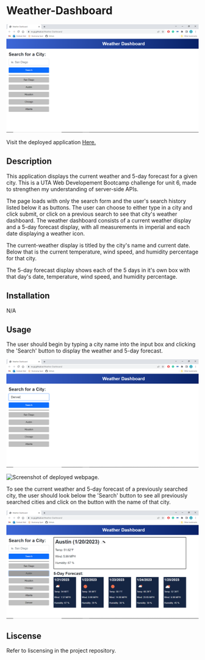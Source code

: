 # Weather-Dashboard
![Screenshot of deployed webpage.](./assets/images/WDStart.png)

Visit the deployed application [Here.](https://re-gi.github.io/Weather-Dashboard/)

## Description
This application displays the current weather and 5-day forecast for a given city. This is a UTA Web Developement Bootcamp challenge for unit 6, made to strengthen my understanding of server-side APIs.

The page loads with only the search form and the user's search history listed below it as buttons. The user can choose to either type in a city and click submit, or click on a previous search to see that city's weather dashboard. The weather dashboard consists of a current weather display and a 5-day forecast display, with all measurements in imperial and each date displaying a weather icon.

The current-weather display is titled by the city's name and current date. Below that is the current temperature, wind speed, and humidity percentage for that city.

The 5-day forecast display shows each of the 5 days in it's own box with that day's date, temperature, wind speed, and humidity percentage.

## Installation
N/A

## Usage
The user should begin by typing a city name into the input box and clicking the 'Search' button to display the weather and 5-day forecast.

![Screenshot of deployed webpage.](./assets/images/WDStartTyping.png)

![Screenshot of deployed webpage.](./assets/images/Denver.png)

To see the current weather and 5-day forecast of a previously searched city, the user should look below the 'Search' button to see all previously searched cities and click on the button with the name of that city.

![Screenshot of deployed webpage.](./assets/images/WDAustin.png)

## Liscense
Refer to liscensing in the project repository.
